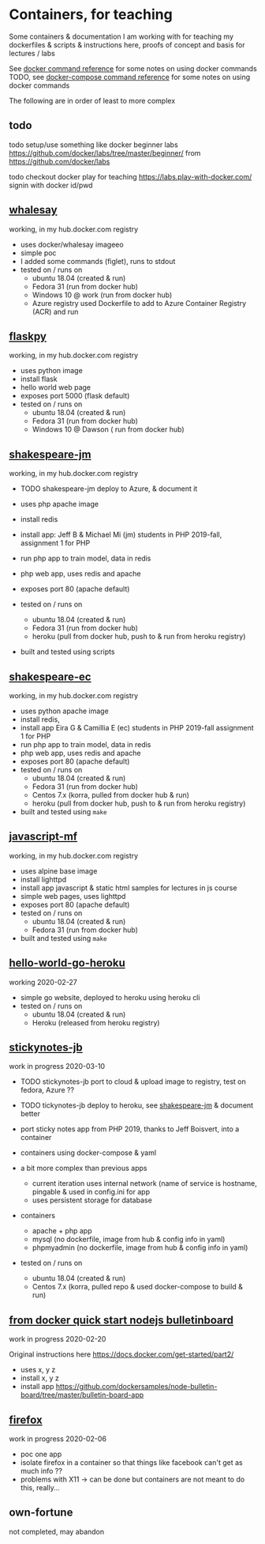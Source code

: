 # Containers, for teaching
Some containers & documentation I am working with  for teaching
my dockerfiles & scripts & instructions here, proofs of concept and basis for lectures / labs 

See [docker command reference](DOCKERCMDS.md) for some notes on using docker commands
TODO, see [docker-compose command reference](DOCKERCOMPOSECMDS.md)  for some notes on using docker commands

The following are in order of least to more complex

## todo
todo setup/use something like docker beginner labs https://github.com/docker/labs/tree/master/beginner/
from https://github.com/docker/labs  

todo  checkout docker play for teaching https://labs.play-with-docker.com/  signin with docker id/pwd

## [whalesay](whalesay)
working, in my hub.docker.com registry

* uses docker/whalesay imageeo 
* simple poc
* I added  some commands (figlet), runs to stdout 
* tested on / runs on 
    * ubuntu 18.04 (created & run)
    * Fedora 31 (run from docker hub)
    * Windows 10 @ work (run from docker hub)
    * Azure registry used Dockerfile to add to Azure Container Registry (ACR) and run

## [flaskpy](flaskpy) 
working, in my hub.docker.com registry

* uses python image
* install flask
* hello world web page
* exposes port 5000 \(flask default\)
* tested on / runs on
    * ubuntu 18.04 (created & run)
    * Fedora 31 (run from docker hub)
    * Windows 10 @ Dawson ( run from docker hub)

## [shakespeare-jm](shakespeare-jm)
working, in my hub.docker.com registry

* TODO shakespeare-jm deploy to Azure,  & document it 

* uses php apache image
* install redis
* install app: Jeff B & Michael Mi (jm) students in PHP  2019-fall, assignment 1 for PHP 
* run php app to train model, data in redis
* php web app, uses redis and apache
* exposes port 80 \(apache default\)
* tested on / runs on
    * ubuntu 18.04 (created & run)
    * Fedora 31 (run from docker hub)
    * heroku  (pull from docker hub, push to & run from heroku registry) 
* built and tested using scripts

## [shakespeare-ec](shakespeare-ec)
working, in my hub.docker.com registry

* uses python apache image
* install redis, 
* install app Eira G & Camillia E (ec) students in PHP  2019-fall assignment 1 for PHP 
* run php app to train model, data in redis
* php web app, uses redis and apache
* exposes port 80 \(apache default\)
* tested on / runs on
    * ubuntu 18.04 (created & run)
    * Fedora 31 (run from docker hub)
    * Centos 7.x (korra, pulled from docker hub & run)
    * heroku  (pull from docker hub, push to & run from heroku registry) 
* built and tested using `make`

## [javascript-mf](js-mf)
working, in my hub.docker.com registry

* uses alpine base image
* install lighttpd
* install app javascript & static html samples for lectures in js course
* simple web pages, uses lighttpd
* exposes port 80 \(apache default\)
* tested on / runs on
    * ubuntu 18.04 (created & run)
    * Fedora 31 (run from docker hub)
* built and tested using `make`

## [hello-world-go-heroku](hello-world-go-heroku)
working 2020-02-27

* simple go website, deployed to heroku using heroku cli
* tested on / runs on
    * ubuntu 18.04 (created & run)
    * Heroku (released from heroku registry)

## [stickynotes-jb](stickynotes-jb)
work in progress 2020-03-10
* TODO stickynotes-jb port to cloud & upload image to registry, test on fedora, Azure ??
* TODO tickynotes-jb  deploy to heroku, see [shakespeare-jm](shakespeare-jm) & document better

* port sticky notes app from PHP 2019, thanks to Jeff Boisvert, into a container
* containers using docker-compose & yaml
* a bit more complex than previous apps
    * current iteration uses internal network (name of service is hostname, pingable & used in config.ini for app
    * uses persistent storage for database 
* containers
    * apache + php app 
    * mysql   (no dockerfile, image from hub & config info in yaml)
    * phpmyadmin  (no dockerfile, image from hub & config info in yaml)
* tested on / runs on
    * ubuntu 18.04 (created & run)
    * Centos 7.x (korra, pulled repo & used docker-compose to build & run)

## [from docker quick start nodejs bulletinboard](docker-nodejs-bulletinboard)
work in progress 2020-02-20

Original instructions here https://docs.docker.com/get-started/part2/

* uses x, y z 
* install x, y z
* install app https://github.com/dockersamples/node-bulletin-board/tree/master/bulletin-board-app

## [firefox](firefox)
work in progress 2020-02-06

* poc one app 
* isolate firefox in a container so that things like facebook can't get as much info ?? 
* problems with X11 -> can be done but containers are not meant to do this, really...

## own-fortune 
not completed, may abandon

